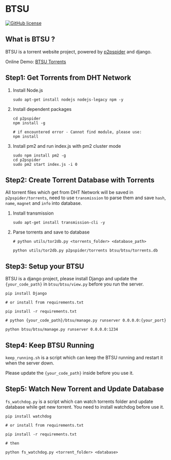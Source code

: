 # BTSU

[![GitHub license](https://img.shields.io/badge/license-WTFPL-blue.svg)](https://raw.githubusercontent.com/peitaosu/BTSU/master/LICENSE)

## What is BTSU ?

BTSU is a torrent website project, powered by [p2pspider](https://github.com/fanpei91/p2pspider.git) and django.

Online Demo: [BTSU Torrents](http://128.199.136.19:1234/)

## Step1: Get Torrents from DHT Network

1. Install Node.js

    ```
    sudo apt-get install nodejs nodejs-legacy npm -y
    ```

2. Install dependent packages

    ```
    cd p2pspider
    npm install -g

    # if encountered error - Cannot find module, please use:
    npm install
    ```

3. Install pm2 and run index.js with pm2 cluster mode

    ```
    sudo npm install pm2 -g
    cd p2pspider
    sudo pm2 start index.js -i 0
    ```

## Step2: Create Torrent Database with Torrents

All torrent files which get from DHT Network will be saved in `p2pspider/torrents`, need to use `transmission` to parse them and save `hash`, `name`, `magnet` and `info` into database.

1. Install transmission

    ```
    sudo apt-get install transmission-cli -y
    ```

2. Parse torrents and save to database

    ```
    # python utils/tor2db.py <torrents_folder> <database_path>

    python utils/tor2db.py p2pspider/torrents btsu/btsu/torrents.db
    ```

## Step3: Setup your BTSU

BTSU is a django project, please install Django and update the `{your_code_path}` in `btsu/btsu/view.py` before you run the server.

```
pip install Django

# or install from requirements.txt

pip install -r requirements.txt

# python {your_code_path}/btsu/manage.py runserver 0.0.0.0:{your_port}

python btsu/btsu/manage.py runserver 0.0.0.0:1234
```

## Step4: Keep BTSU Running

```keep_running.sh``` is a script which can keep the BTSU running and restart it when the server down.

Please update the `{your_code_path}` inside before you use it.

## Step5: Watch New Torrent and Update Database

```fs_watchdog.py``` is a script which can watch torrents folder and update database while get new torrent. You need to install watchdog before use it.

```
pip install watchdog

# or install from requirements.txt

pip install -r requirements.txt

# then

python fs_watchdog.py <torrent_folder> <database>
```
